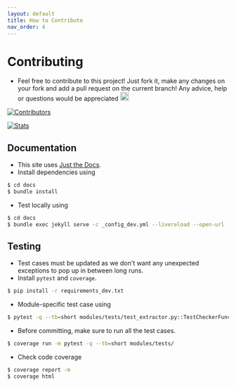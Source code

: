 ```yaml
---
layout: default
title: How to Contribute
nav_order: 4
---
```


# Contributing
- Feel free to contribute to this project! Just fork it, make any changes on your fork and add a pull request on the current branch! Any advice, help or questions would be appreciated <img src="https://github.githubassets.com/images/icons/emoji/shipit.png" alt=":shipit:" title=":shipit:" width="20px">

[![Contributors](https://contrib.rocks/image?repo=PROxZIMA/DarkSpider "Contributors")](https://github.com/PROxZIMA/DarkSpider/graphs/contributors)

[![Stats](https://repobeats.axiom.co/api/embed/6bcd62cf68bef8f509296f236f21b39f6af128a6.svg "Repobeats analytics image")](https://github.com/PROxZIMA/DarkSpider/pulse)

## Documentation
- This site uses [Just the Docs](https://github.com/just-the-docs/just-the-docs).
- Install dependencies using

```bash
$ cd docs
$ bundle install
```
- Test locally using

```bash
$ cd docs
$ bundle exec jekyll serve -c _config_dev.yml --livereload --open-url
```

## Testing
- Test cases must be updated as we don't want any unexpected exceptions to pop up in between long runs.
- Install `pytest` and `coverage`.

```bash
$ pip install -r requirements_dev.txt
```
- Module-specific test case using

```bash
$ pytest -q --tb=short modules/tests/test_extractor.py::TestCheckerFunctions::test_outex_002
```
- Before committing, make sure to run all the test cases.

```bash
$ coverage run -m pytest -q --tb=short modules/tests/
```
- Check code coverage

```bash
$ coverage report -m
$ coverage html
```
